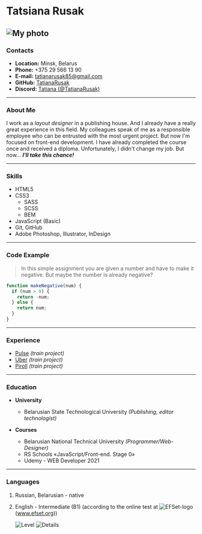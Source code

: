 # Tatsiana Rusak

## ![My photo](img/photo.jpg "My photo")

### Contacts

- **Location:** Minsk, Belarus
- **Phone:** +375 29 566 13 90
- **E-mail:** tatianarusak85@gmail.com
- **GitHub:** [TatianaRusak](https://github.com/TatianaRusak)
- **Discord:** [Tatiana (@TatianaRusak)](https://discordapp.com/users/913398453462265859/)

---

### About Me

I work as a _layout designer_ in a publishing house. And I already have a really great experience in this field. My colleagues speak of me as a responsible employee who can be entrusted with the most urgent project.
But now I'm focused on front-end development. I have already completed the course once and received a diploma. Unfortunately, I didn't change my job. But now... **_I'll take this chance!_**

---

### Skills

- HTML5
- CSS3
  - SASS
  - SCSS
  - BEM
- JavaScript (Basic)
- Git, GitHub
- Adobe Photoshop, Illustrator, InDesign

---

### Code Example

> In this simple assignment you are given a number and have to make it negative. But maybe the number is already negative?

```JavaScript
function makeNegative(num) {
  if (num > 0) {
    return -num;
  } else {
    return num;
  }
}
```

---

### Experience

- [Pulse](https://tatianarusak.github.io/Pulse/) _(train project)_
- [Uber](https://tatianarusak.github.io/Uber/) _(train project)_
- [Piroll](https://tatianarusak.github.io/piroll/) _(train project)_

---

### Education

- **University**

  - Belarusian State Technological University
    _(Publishing, editor technologist)_

- **Courses**
  - Belarusian National Technical University
    _(Programmer/Web-Designer)_
  - RS Schools «JavaScript/Front-end. Stage 0»
  - Udemy - WEB Developer 2021

---

### Languages

1. Russian, Belarusian - native
2. English - Intermediate (B1) (according to the online test at ![EFSet-logo](img/efset-logo.svg "www.efset.org") (www.efset.org))

   ![Level](img/English-Inter.jpg "English Level") ![Details](img/listening-reading.jpg "Details")

   >

```

```
